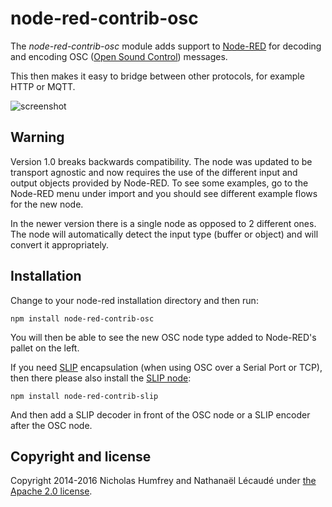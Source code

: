 # node-red-contrib-osc

The *node-red-contrib-osc* module adds support to [Node-RED] for decoding and encoding OSC ([Open Sound Control]) messages.

This then makes it easy to bridge between other protocols, for example HTTP or MQTT.

![screenshot](https://github.com/njh/node-red-contrib-osc/raw/master/screenshot.png)

## Warning

Version 1.0 breaks backwards compatibility. The node was updated to be transport agnostic and now requires the use of the different input and output objects provided by Node-RED. To see some examples, go to the Node-RED menu under import and you should see different example flows for the new node.

In the newer version there is a single node as opposed to 2 different ones.  The node will automatically detect the input type (buffer or object) and will convert it appropriately.

## Installation

Change to your node-red installation directory and then run:

    npm install node-red-contrib-osc

You will then be able to see the new OSC node type added to Node-RED's pallet on the left.

If you need [SLIP] encapsulation (when using OSC over a Serial Port or TCP), then there please also install the [SLIP node]:

    npm install node-red-contrib-slip

And then add a SLIP decoder in front of the OSC node or a SLIP encoder after the OSC node.



Copyright and license
---------------------

Copyright 2014-2016 Nicholas Humfrey and Nathanaël Lécaudé under [the Apache 2.0 license](LICENSE).


[Node-RED]:           http://nodered.org/
[SLIP]:               http://tools.ietf.org/html/rfc1055
[SLIP Node]:          http://flows.nodered.org/node/node-red-contrib-slip
[Open Sound Control]: http://opensoundcontrol.org/introduction-osc
